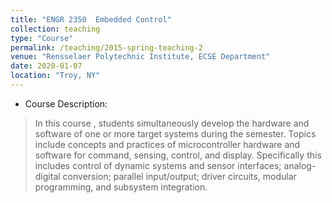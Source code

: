 ```yaml
---
title: "ENGR 2350  Embedded Control"
collection: teaching
type: "Course"
permalink: /teaching/2015-spring-teaching-2
venue: "Rensselaer Polytechnic Institute, ECSE Department"
date: 2020-01-07
location: "Troy, NY"
---
```




- Course Description:
> In this course , students simultaneously develop the hardware and software of one or more target systems during the semester. Topics include concepts and practices of microcontroller hardware and software for command, sensing, control, and display. Specifically this includes control of dynamic systems and sensor interfaces; analog-digital conversion; parallel input/output; driver circuits, modular programming, and subsystem integration.


